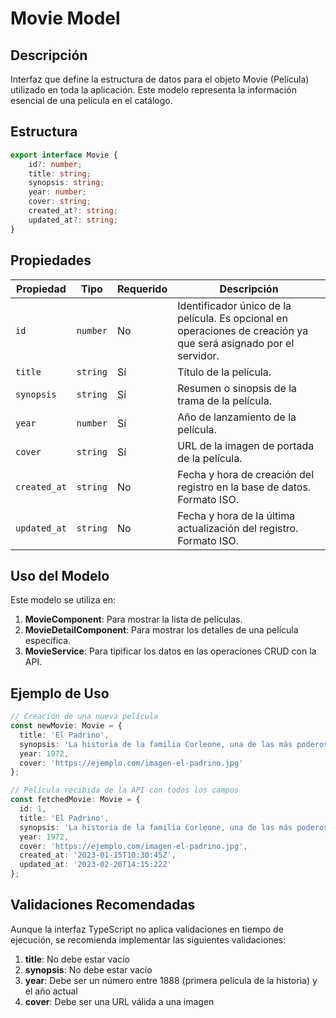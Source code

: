 # Movie Model

## Descripción
Interfaz que define la estructura de datos para el objeto Movie (Película) utilizado en toda la aplicación. Este modelo representa la información esencial de una película en el catálogo.

## Estructura

```typescript
export interface Movie {
    id?: number;
    title: string;
    synopsis: string;
    year: number;
    cover: string;
    created_at?: string;
    updated_at?: string;
}
```

## Propiedades

| Propiedad | Tipo | Requerido | Descripción |
|-----------|------|-----------|-------------|
| `id` | `number` | No | Identificador único de la película. Es opcional en operaciones de creación ya que será asignado por el servidor. |
| `title` | `string` | Sí | Título de la película. |
| `synopsis` | `string` | Sí | Resumen o sinopsis de la trama de la película. |
| `year` | `number` | Sí | Año de lanzamiento de la película. |
| `cover` | `string` | Sí | URL de la imagen de portada de la película. |
| `created_at` | `string` | No | Fecha y hora de creación del registro en la base de datos. Formato ISO. |
| `updated_at` | `string` | No | Fecha y hora de la última actualización del registro. Formato ISO. |

## Uso del Modelo

Este modelo se utiliza en:

1. **MovieComponent**: Para mostrar la lista de películas.
2. **MovieDetailComponent**: Para mostrar los detalles de una película específica.
3. **MovieService**: Para tipificar los datos en las operaciones CRUD con la API.

## Ejemplo de Uso

```typescript
// Creación de una nueva película
const newMovie: Movie = {
  title: 'El Padrino',
  synopsis: 'La historia de la familia Corleone, una de las más poderosas mafias de Nueva York en los años 40.',
  year: 1972,
  cover: 'https://ejemplo.com/imagen-el-padrino.jpg'
};

// Película recibida de la API con todos los campos
const fetchedMovie: Movie = {
  id: 1,
  title: 'El Padrino',
  synopsis: 'La historia de la familia Corleone, una de las más poderosas mafias de Nueva York en los años 40.',
  year: 1972,
  cover: 'https://ejemplo.com/imagen-el-padrino.jpg',
  created_at: '2023-01-15T10:30:45Z',
  updated_at: '2023-02-20T14:15:22Z'
};
```

## Validaciones Recomendadas

Aunque la interfaz TypeScript no aplica validaciones en tiempo de ejecución, se recomienda implementar las siguientes validaciones:

1. **title**: No debe estar vacío
2. **synopsis**: No debe estar vacío
3. **year**: Debe ser un número entre 1888 (primera película de la historia) y el año actual
4. **cover**: Debe ser una URL válida a una imagen
